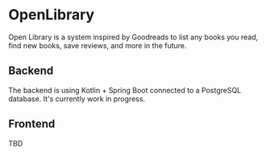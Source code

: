# OpenLibrary

Open Library is a system inspired by Goodreads to list any books you read, find new books, save reviews, and more in the future.

## Backend

The backend is using Kotlin + Spring Boot connected to a PostgreSQL database. It's currently work in progress.

## Frontend

TBD

